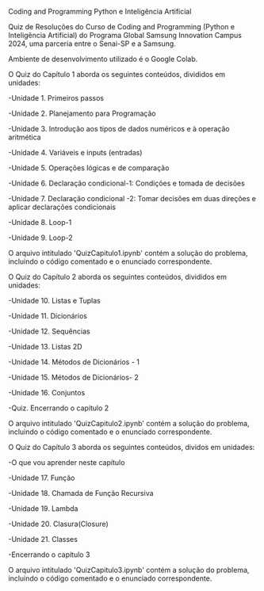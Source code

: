 Coding and Programming Python e Inteligência Artificial 

Quiz de Resoluções do Curso de Coding and Programming (Python e Inteligência Artificial) do Programa Global Samsung Innovation Campus 2024, uma parceria entre o Senai-SP e a Samsung.

Ambiente de desenvolvimento utilizado é o Google Colab.

O Quiz do Capítulo 1 aborda os seguintes conteúdos, divididos em unidades:

  -Unidade 1. Primeiros passos

  -Unidade 2. Planejamento para Programação

  -Unidade 3. Introdução aos tipos de dados numéricos e à operação aritmética

  -Unidade 4. Variáveis e inputs (entradas)

  -Unidade 5. Operações lógicas e de comparação

  -Unidade 6. Declaração condicional-1: Condições e tomada de decisões

  -Unidade 7. Declaração condicional -2: Tomar decisões em duas direções e aplicar declarações condicionais

  -Unidade 8. Loop-1 

  -Unidade 9. Loop-2

O arquivo intitulado 'QuizCapitulo1.ipynb' contém a solução do problema, incluindo o código comentado e o enunciado correspondente.

O Quiz do Capítulo 2 aborda os seguintes conteúdos, divididos em unidades:

-Unidade 10. Listas e Tuplas

-Unidade 11. Dicionários

-Unidade 12. Sequências

-Unidade 13. Listas 2D

-Unidade 14. Métodos de Dicionários - 1

-Unidade 15. Métodos de Dicionários- 2

-Unidade 16. Conjuntos

-Quiz. Encerrando o capítulo 2

O arquivo intitulado 'QuizCapitulo2.ipynb' contém a solução do problema, incluindo o código comentado e o enunciado correspondente.

O Quiz do Capítulo 3 aborda os seguintes conteúdos, dividos em unidades:

-O que vou aprender neste capítulo

-Unidade 17. Função

-Unidade 18. Chamada de Função Recursiva

-Unidade 19. Lambda

-Unidade 20. Clasura(Closure)

-Unidade 21. Classes

-Encerrando o capítulo 3

O arquivo intitulado 'QuizCapitulo3.ipynb' contém a solução do problema, incluindo o código comentado e o enunciado correspondente.
